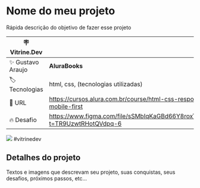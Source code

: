# Nome do meu projeto

Rápida descrição do objetivo de fazer esse projeto

| :placard: Vitrine.Dev |     |
| -------------  | --- |
| :sparkles: Gustavo Araujo        | **AluraBooks**
| :label: Tecnologias | html, css, (tecnologias utilizadas)
| :rocket: URL         | https://cursos.alura.com.br/course/html-css-responsividade-mobile-first
| :fire: Desafio     | https://www.figma.com/file/sSMbIqKaGBd66Y8roxTk2p/AluraBooks?t=TR9UzwtRHotQVdpq-6

<!-- Inserir imagem com a #vitrinedev ao final do link -->
![](https://media.discordapp.net/attachments/1081630236543811698/1088648910370783332/Pagina_incial.png?width=114&height=473) 
#vitrinedev

## Detalhes do projeto

Textos e imagens que descrevam seu projeto, suas conquistas, seus desafios, próximos passos, etc...

